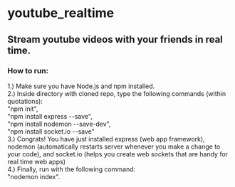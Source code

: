 # youtube_realtime	
## Stream youtube videos with your friends in real time.	
### How to run:	
1.) Make sure you have Node.js and npm installed.  	
2.) Inside directory with cloned repo, type the following commands (within quotations):	  
    "npm init",	  
    "npm install express --save",	  
    "npm install nodemon --save-dev",	  
    "npm install socket.io --save"	  
 3.) Congrats! You have just installed express (web app framework), nodemon (automatically restarts server whenever you make a change to your code), and socket.io (helps you create web sockets that are handy for real time web apps)	  
 4.) Finally, run with the following command:	  
     "nodemon index". 
